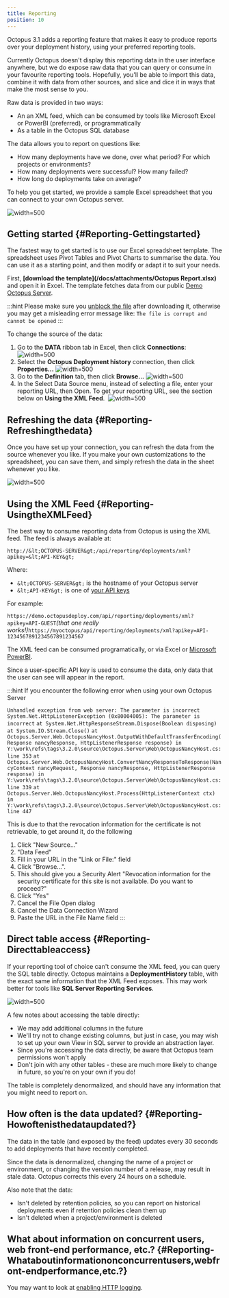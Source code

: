 ```yaml
---
title: Reporting
position: 10
---
```


Octopus 3.1 adds a reporting feature that makes it easy to produce reports over your deployment history, using your preferred reporting tools.

Currently Octopus doesn't display this reporting data in the user interface anywhere, but we do expose raw data that you can query or consume in your favourite reporting tools. Hopefully, you'll be able to import this data, combine it with data from other sources, and slice and dice it in ways that make the most sense to you.

Raw data is provided in two ways:

- An an XML feed, which can be consumed by tools like Microsoft Excel or PowerBI (preferred), or programmatically
- As a table in the Octopus SQL database

The data allows you to report on questions like:

- How many deployments have we done, over what period? For which projects or environments?
- How many deployments were successful? How many failed?
- How long do deployments take on average?

To help you get started, we provide a sample Excel spreadsheet that you can connect to your own Octopus server.

![](/docs/images/3048643/3278354.png?effects=drop-shadow "width=500")

## Getting started {#Reporting-Gettingstarted}

The fastest way to get started is to use our Excel spreadsheet template. The spreadsheet uses Pivot Tables and Pivot Charts to summarise the data. You can use it as a starting point, and then modify or adapt it to suit your needs.

First, **[download the template](/docs/attachments/Octopus Report.xlsx)** and open it in Excel. The template fetches data from our public [Demo Octopus Server](https://demo.octopusdeploy.com).

:::hint
Please make sure you [unblock the file](https://www.google.com.au/search?q=windows%20unblock%20file) after downloading it, otherwise you may get a misleading error message like: `The file is corrupt and cannot be opened`
:::

To change the source of the data:

1. Go to the **DATA** ribbon tab in Excel, then click **Connections**:
   ![](/docs/images/3048643/3278356.png "width=500")
2. Select the **Octopus Deployment history** connection, then click **Properties...**
   ![](/docs/images/3048643/3278357.png "width=500")
3. Go to the **Definition** tab, then click **Browse...**
   ![](/docs/images/3048643/3278358.png "width=500")
4. In the Select Data Source menu, instead of selecting a file, enter your reporting URL, then Open. To get your reporting URL, see the section below on **Using the XML Feed**. 
   ![](/docs/images/3048643/3278360.png "width=500")

## Refreshing the data {#Reporting-Refreshingthedata}

Once you have set up your connection, you can refresh the data from the source whenever you like. If you make your own customizations to the spreadsheet, you can save them, and simply refresh the data in the sheet whenever you like.

![](/docs/images/3048643/3278361.png "width=500")

## Using the XML Feed {#Reporting-UsingtheXMLFeed}

The best way to consume reporting data from Octopus is using the XML feed. The feed is always available at:

`http://&lt;OCTOPUS-SERVER&gt;/api/reporting/deployments/xml?apikey=&lt;API-KEY&gt;`

Where:

- `&lt;OCTOPUS-SERVER&gt;` is the hostname of your Octopus server
- `&lt;API-KEY&gt;` is one of [your API keys](/docs/how-to/how-to-create-an-api-key.md)

For example:

`https://demo.octopusdeploy.com/api/reporting/deployments/xml?apikey=API-GUEST`*(that one really works!)*`https://myoctopus/api/reporting/deployments/xml?apikey=API-1234567891234567891234567`

The XML feed can be consumed programatically, or via Excel or [Microsoft PowerBI](https://powerbi.microsoft.com/).

Since a user-specific API key is used to consume the data, only data that the user can see will appear in the report.

:::hint
If you encounter the following error when using your own Octopus Server

`Unhandled exception from web server: The parameter is incorrect`
`System.Net.HttpListenerException (0x80004005): The parameter is incorrect`
`at System.Net.HttpResponseStream.Dispose(Boolean disposing)`
`at System.IO.Stream.Close()`
`at Octopus.Server.Web.OctopusNancyHost.OutputWithDefaultTransferEncoding(Response nancyResponse, HttpListenerResponse response) in Y:\work\refs\tags\3.2.0\source\Octopus.Server\Web\OctopusNancyHost.cs:line 353`
`at Octopus.Server.Web.OctopusNancyHost.ConvertNancyResponseToResponse(NancyContext nancyRequest, Response nancyResponse, HttpListenerResponse response) in Y:\work\refs\tags\3.2.0\source\Octopus.Server\Web\OctopusNancyHost.cs:line 339`
`at Octopus.Server.Web.OctopusNancyHost.Process(HttpListenerContext ctx) in Y:\work\refs\tags\3.2.0\source\Octopus.Server\Web\OctopusNancyHost.cs:line 447`

This is due to that the revocation information for the certificate is not retrievable, to get around it, do the following

1. Click "New Source..."
2. "Data Feed"
3. Fill in your URL in the "Link or File:" field
4. Click "Browse...".
5. This should give you a Security Alert "Revocation information for the security certificate for this site is not available. Do you want to proceed?"
6. Click "Yes"
7. Cancel the File Open dialog
8. Cancel the Data Connection Wizard
9. Paste the URL in the File Name field
   :::

## Direct table access {#Reporting-Directtableaccess}

If your reporting tool of choice can't consume the XML feed, you can query the SQL table directly. Octopus maintains a **DeploymentHistory** table, with the exact same information that the XML Feed exposes. This may work better for tools like **SQL Server Reporting Services**.

![](/docs/images/3048643/3278362.png "width=500")

A few notes about accessing the table directly:

- We may add additional columns in the future
- We'll try not to change existing columns, but just in case, you may wish to set up your own View in SQL server to provide an abstraction layer.
- Since you're accessing the data directly, be aware that Octopus team permissions won't apply
- Don't join with any other tables - these are much more likely to change in future, so you're on your own if you do!

The table is completely denormalized, and should have any information that you might need to report on.

## How often is the data updated? {#Reporting-Howoftenisthedataupdated?}

The data in the table (and exposed by the feed) updates every 30 seconds to add deployments that have recently completed.

Since the data is denormalized, changing the name of a project or environment, or changing the version number of a release, may result in stale data. Octopus corrects this every 24 hours on a schedule.

Also note that the data:

- Isn't deleted by retention policies, so you can report on historical deployments even if retention policies clean them up
- Isn't deleted when a project/environment is deleted

## What about information on concurrent users, web front-end performance, etc.? {#Reporting-Whataboutinformationonconcurrentusers,webfront-endperformance,etc.?}

You may want to look at [enabling HTTP logging](/docs/how-to/enable-web-request-logging.md).
